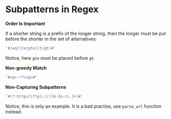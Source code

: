 # Subpatterns in Regex

__Order Is Important__

If a shorter string is a prefix of the longer string, then the longer must be put before the shorter in the set of alternatives:

  ```php
'#(eq|lte|gte|lt|gt)#'
  ```

Notice, here `gte` must be placed before `gt`.

__Non-greedy Match__

  ```php
'#<p>.*?</p>#'
  ```

__Non-Capturing Subpatterns__

  ```php
'#(?:https?|ftp)://([A-Za-z\.]+)#'
  ```

Notice, this is only an example. It is a bad practise, use `parse_url` function instead.

